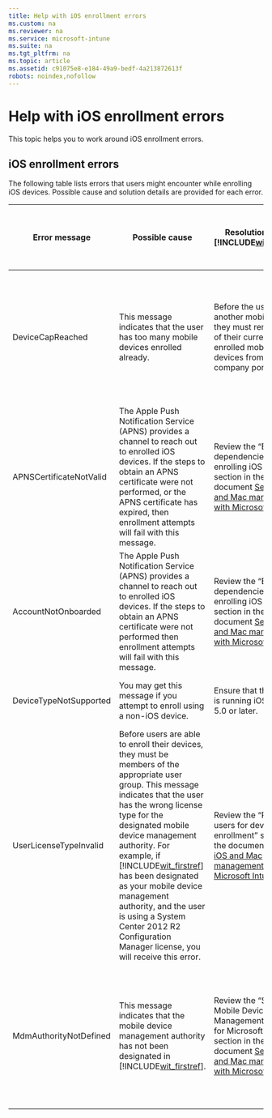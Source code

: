 ```yaml
---
title: Help with iOS enrollment errors
ms.custom: na
ms.reviewer: na
ms.service: microsoft-intune
ms.suite: na
ms.tgt_pltfrm: na
ms.topic: article
ms.assetid: c91075e8-e184-49a9-bedf-4a213872613f
robots: noindex,nofollow
---
```

# Help with iOS enrollment errors
This topic helps you to work around iOS enrollment errors.

## iOS enrollment errors
The following table lists errors that users might encounter while enrolling iOS devices. Possible cause and solution details are provided for each error.

|Error message|Possible cause|Resolution using [!INCLUDE[wit_firstref](./includes/wit_firstref_md.md)]|Resolution using System Center 2012 R2 Configuration Manager|
|-----------------|------------------|--------------------------------------------------------------------------|----------------------------------------------------------------|
|DeviceCapReached|This message indicates that the user has too many mobile devices enrolled already.|Before the user enrolls another mobile device, they must remove one of their currently enrolled mobile devices from the company portal.|Before the user enrolls another mobile device, they must remove one of their currently enrolled mobile devices from the company portal.|
|APNSCertificateNotValid|The Apple Push Notification Service (APNS) provides a channel to reach out to enrolled iOS devices. If the steps to obtain an APNS certificate were not performed, or the APNS certificate has expired, then enrollment attempts will fail with this message.|Review the “External dependencies for enrolling iOS devices” section in the document [Set up iOS and Mac management with Microsoft Intune](set-up-ios-and-mac-management-with-microsoft-intune.md)|Review the “External dependencies for enrolling iOS devices” section in the document [Set up iOS and Mac management with Microsoft Intune](set-up-ios-and-mac-management-with-microsoft-intune.md)|
|AccountNotOnboarded|The Apple Push Notification Service (APNS) provides a channel to reach out to enrolled iOS devices. If the steps to obtain an APNS certificate were not performed then enrollment attempts will fail with this message.|Review the “External dependencies for enrolling iOS devices” section in the document [Set up iOS and Mac management with Microsoft Intune](set-up-ios-and-mac-management-with-microsoft-intune.md)|Review the “External dependencies for enrolling iOS devices” section in the document [Set up iOS and Mac management with Microsoft Intune](set-up-ios-and-mac-management-with-microsoft-intune.md)|
|DeviceTypeNotSupported|You may get this message if you attempt to enroll using a non-iOS device.|Ensure that the device is running iOS version 5.0 or later.|Ensure that the device is running iOS version 5.0 or later.|
|UserLicenseTypeInvalid|Before users are able to enroll their devices, they must be members of the appropriate user group. This message indicates that the user has the wrong license type for the designated mobile device management authority. For example, if [!INCLUDE[wit_firstref](./includes/wit_firstref_md.md)] has been designated as your mobile device management authority, and the user is using a System Center 2012 R2 Configuration Manager license, you will receive this error.|Review the “Provision users for device enrollment” section in the document [Set up iOS and Mac management with Microsoft Intune](set-up-ios-and-mac-management-with-microsoft-intune.md)|Review the “Provision users for device enrollment” section in the document [Set up iOS and Mac management with Microsoft Intune](set-up-ios-and-mac-management-with-microsoft-intune.md)|
|MdmAuthorityNotDefined|This message indicates that the mobile device management authority has not been designated in [!INCLUDE[wit_firstref](./includes/wit_firstref_md.md)].|Review the “Set the Mobile Device Management Authority for Microsoft Intune” section in the document [Set up iOS and Mac management with Microsoft Intune](set-up-ios-and-mac-management-with-microsoft-intune.md)|Review the “Set the Mobile Device Management Authority for Microsoft Intune” section in the document [Set up iOS and Mac management with Microsoft Intune](set-up-ios-and-mac-management-with-microsoft-intune.md)|

